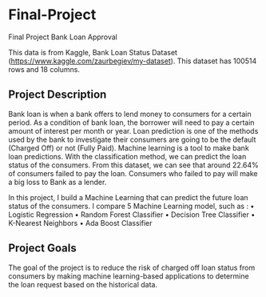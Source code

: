 # Final-Project
Final Project Bank Loan Approval

This data is from Kaggle, Bank Loan Status Dataset (https://www.kaggle.com/zaurbegiev/my-dataset). This dataset has 100514 rows and 18 columns.


Project Description
------------
Bank loan is when a bank offers to lend money to consumers for a certain period. As a condition of bank loan, the borrower will need to pay a certain amount of interest per month or year. Loan prediction is one of the methods used by the bank to investigate their consumers are going to be the default (Charged Off) or not (Fully Paid).
Machine learning is a tool to make bank loan predictions. With the classification method, we can predict the loan status of the consumers.
From this dataset, we can see that around 22.64% of consumers failed to pay the loan. Consumers who failed to pay will make a big loss to Bank as a lender.

In this project, I build a Machine Learning that can predict the future loan status of the consumers.
I compare 5 Machine Learning model, such as :
•	Logistic Regression
•	Random Forest Classifier
•	Decision Tree Classifier
•	K-Nearest Neighbors
•	Ada Boost Classifier



Project Goals
-------------
The goal of the project is to reduce the risk of charged off loan status from consumers by making machine learning-based applications to determine the loan request based on the historical data.
